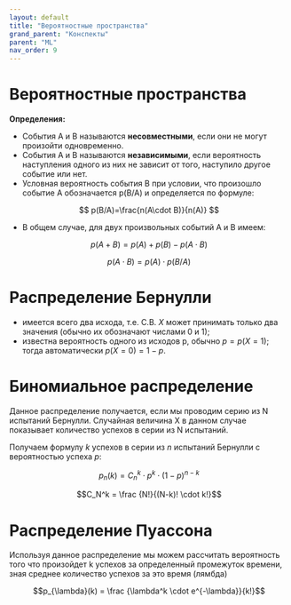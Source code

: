 ```yaml
---
layout: default
title: "Вероятностные пространства"
grand_parent: "Конспекты"
parent: "ML"
nav_order: 9
---
```


# Вероятностные пространства

**Определения:**

- События A и B называются **несовместными**, если они не могут произойти одновременно.
- События A и B называются **независимыми**, если вероятность наступления одного из них не зависит от того, наступило другое событие или нет.
- Условная вероятность события B при условии, что произошло событие A обозначается p(B/A) и определяется по формуле:

$$ p(B/A)=\frac{n(A\cdot B)}{n(A)}  $$

- В общем случае, для двух произвольных событий A и B имеем:

$$ p(A + B)=p(A) + p(B)-p(A \cdot B) $$


$$ p(A \cdot B)=p(A) \cdot p(B / A) $$

# Распределение Бернулли

* имеется всего два исхода, т.е. С.В. $X$ может принимать только два значения (обычно их обозначают числами 0 и 1);
* известна вероятность одного из исходов p, обычно $p = p(X=1)$; тогда автоматически $p(X=0)=1-p$.

# Биномиальное распределение

Данное распределение получается, если мы проводим серию из N испытаний Бернулли. Случайная величина X в данном случае показывает количество успехов в серии из N испытаний.

Получаем формулу $k$ успехов в серии из $n$ испытаний Бернулли с вероятностью успеха $p$:

$$ p_n(k) = C_n^k \cdot p^{k} \cdot (1-p)^{n-k} $$


$$C_N^k = \frac {N!}{(N-k)! \cdot k!}$$


# Распределение Пуассона

Используя данное распределение мы можем рассчитать вероятность того что произойдет k успехов за определенный промежуток времени, зная среднее количество успехов за это время (лямбда)

$$p_{\lambda}(k) = \frac {\lambda^k \cdot e^{-\lambda}}{k!}$$